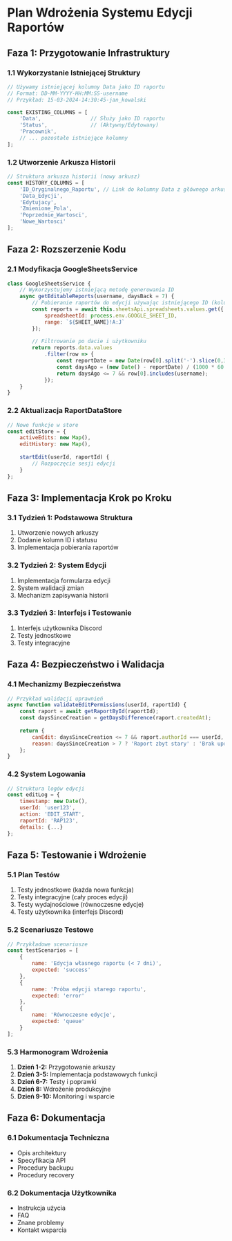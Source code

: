 # Plan Wdrożenia Systemu Edycji Raportów

## Faza 1: Przygotowanie Infrastruktury

### 1.1 Wykorzystanie Istniejącej Struktury
```javascript
// Używamy istniejącej kolumny Data jako ID raportu
// Format: DD-MM-YYYY-HH:MM:SS-username
// Przykład: 15-03-2024-14:30:45-jan_kowalski

const EXISTING_COLUMNS = [
    'Data',                // Służy jako ID raportu
    'Status',              // (Aktywny/Edytowany)
    'Pracownik',
    // ... pozostałe istniejące kolumny
];
```

### 1.2 Utworzenie Arkusza Historii
```javascript
// Struktura arkusza historii (nowy arkusz)
const HISTORY_COLUMNS = [
    'ID_Oryginalnego_Raportu', // Link do kolumny Data z głównego arkusza
    'Data_Edycji',
    'Edytujacy',
    'Zmienione_Pola',
    'Poprzednie_Wartosci',
    'Nowe_Wartosci'
];
```

## Faza 2: Rozszerzenie Kodu

### 2.1 Modyfikacja GoogleSheetsService
```javascript
class GoogleSheetsService {
    // Wykorzystujemy istniejącą metodę generowania ID
    async getEditableReports(username, daysBack = 7) {
        // Pobieranie raportów do edycji używając istniejącego ID (kolumna Data)
        const reports = await this.sheetsApi.spreadsheets.values.get({
            spreadsheetId: process.env.GOOGLE_SHEET_ID,
            range: `${SHEET_NAME}!A:J`
        });
        
        // Filtrowanie po dacie i użytkowniku
        return reports.data.values
            .filter(row => {
                const reportDate = new Date(row[0].split('-').slice(0,3).join('-'));
                const daysAgo = (new Date() - reportDate) / (1000 * 60 * 60 * 24);
                return daysAgo <= 7 && row[0].includes(username);
            });
    }
}
```

### 2.2 Aktualizacja RaportDataStore
```javascript
// Nowe funkcje w store
const editStore = {
    activeEdits: new Map(),
    editHistory: new Map(),
    
    startEdit(userId, raportId) {
        // Rozpoczęcie sesji edycji
    }
};
```

## Faza 3: Implementacja Krok po Kroku

### 3.1 Tydzień 1: Podstawowa Struktura
1. Utworzenie nowych arkuszy
2. Dodanie kolumn ID i statusu
3. Implementacja pobierania raportów

### 3.2 Tydzień 2: System Edycji
1. Implementacja formularza edycji
2. System walidacji zmian
3. Mechanizm zapisywania historii

### 3.3 Tydzień 3: Interfejs i Testowanie
1. Interfejs użytkownika Discord
2. Testy jednostkowe
3. Testy integracyjne

## Faza 4: Bezpieczeństwo i Walidacja

### 4.1 Mechanizmy Bezpieczeństwa
```javascript
// Przykład walidacji uprawnień
async function validateEditPermissions(userId, raportId) {
    const raport = await getRaportById(raportId);
    const daysSinceCreation = getDaysDifference(raport.createdAt);
    
    return {
        canEdit: daysSinceCreation <= 7 && raport.authorId === userId,
        reason: daysSinceCreation > 7 ? 'Raport zbyt stary' : 'Brak uprawnień'
    };
}
```

### 4.2 System Logowania
```javascript
// Struktura logów edycji
const editLog = {
    timestamp: new Date(),
    userId: 'user123',
    action: 'EDIT_START',
    raportId: 'RAP123',
    details: {...}
};
```

## Faza 5: Testowanie i Wdrożenie

### 5.1 Plan Testów
1. Testy jednostkowe (każda nowa funkcja)
2. Testy integracyjne (cały proces edycji)
3. Testy wydajnościowe (równoczesne edycje)
4. Testy użytkownika (interfejs Discord)

### 5.2 Scenariusze Testowe
```javascript
// Przykładowe scenariusze
const testScenarios = [
    {
        name: 'Edycja własnego raportu (< 7 dni)',
        expected: 'success'
    },
    {
        name: 'Próba edycji starego raportu',
        expected: 'error'
    },
    {
        name: 'Równoczesne edycje',
        expected: 'queue'
    }
];
```

### 5.3 Harmonogram Wdrożenia
1. **Dzień 1-2:** Przygotowanie arkuszy
2. **Dzień 3-5:** Implementacja podstawowych funkcji
3. **Dzień 6-7:** Testy i poprawki
4. **Dzień 8:** Wdrożenie produkcyjne
5. **Dzień 9-10:** Monitoring i wsparcie

## Faza 6: Dokumentacja

### 6.1 Dokumentacja Techniczna
- Opis architektury
- Specyfikacja API
- Procedury backupu
- Procedury recovery

### 6.2 Dokumentacja Użytkownika
- Instrukcja użycia
- FAQ
- Znane problemy
- Kontakt wsparcia 